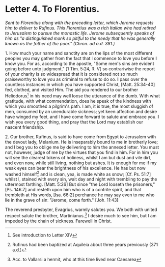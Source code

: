 <h1>Letter 4. To Florentius.</h1>

<p><i>Sent to Florentius along with the preceding letter, which Jerome requests him to deliver to Rufinus. This Florentius was a rich Italian who had retired to Jerusalem to pursue the monastic life. Jerome subsequently speaks of him as "a distinguished monk so pitiful to the needy that he was generally known as the father of the poor." (Chron. ad a.d. 381.)</i></p>

1\. How much your name and sanctity are on the lips of the most different peoples you may gather from the fact that I commence to love you before I know you. For as, according to the apostle, "Some men's sins are evident going before unto judgment," [1 Tim. 5:24, R. V] so contrariwise the report of your charity is so widespread that it is considered not so much praiseworthy to love you as criminal to refuse to do so. I pass over the countless instances in which you have supported Christ, [Matt. 25:34-40] fed, clothed, and visited Him. The aid you rendered to our brother Heliodorus[^P187_29493] in his need may well loose the utterance of the dumb. With what gratitude, with what commendation, does he speak of the kindness with which you smoothed a pilgrim's path. I am, it is true, the most sluggish of men, consumed by an unendurable sickness; yet keen affection and desire have winged my feet, and I have come forward to salute and embrace you. I wish you every good thing, and pray that the Lord may establish our nascent friendship.

2\. Our brother, Rufinus, is said to have come from Egypt to Jerusalem with the devout lady, Melanium. He is inseparably bound to me in brotherly love; and I beg you to oblige me by delivering to him the annexed letter. You must not, however, judge of me by the virtues that you find in him. For in him you will see the clearest tokens of holiness, whilst I am but dust and vile dirt, and even now, while still living, nothing but ashes. It is enough for me if my weak eyes can bear the brightness of his excellence. He has but now washed himself[^P189_30520] and is clean, yea, is made white as snow; [Cf. Ps. 51:7] whilst I, stained with every sin, wait day and night with trembling to pay the uttermost farthing. [Matt. 5:26] But since "the Lord looseth the prisoners," [Ps. 146:7] and resteth upon him who is of a contrite spirit, and that trembleth at His words, [Isa. 66:2] perchance he may say even to me who lie in the grave of sin: "Jerome, come forth." [Joh. 11:43] 

The reverend presbyter, Evagrius, warmly salutes you. We both with united respect salute the brother, Martinianus.[^P196_31164] I desire much to see him, but I am impeded by the chain of sickness. Farewell in Christ.

[^P187_29493]:
	See introduction to Letter XIV

[^P189_30520]:
	Rufinus had been baptized at Aquileia about three years previously (371 a.d.)

[^P196_31164]:
	Acc. to Vallarsi a hermit, who at this time lived near Caesarea